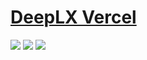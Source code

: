 # [DeepLX Vercel](https://github.com/bropines/Deeplx-vercel)

![](https://img.shields.io/github/license/bropines/Deeplx-vercel?style=flat-square) ![](https://img.shields.io/github/last-commit/scillidan/Deeplx-vercel/main?label=last%20commit%20(fork)&style=flat-square) ![](https://img.shields.io/badge/Vercel-black?style=flat&logo=Vercel&logoColor=white)